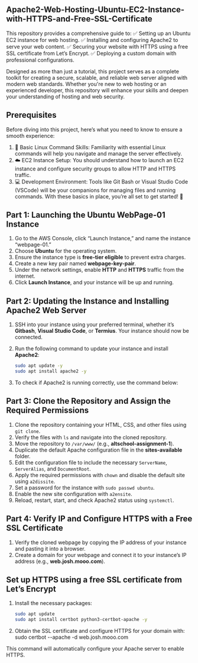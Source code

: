 ## Apache2-Web-Hosting-Ubuntu-EC2-Instance-with-HTTPS-and-Free-SSL-Certificate
This repository provides a comprehensive guide to:
✅ Setting up an Ubuntu EC2 instance for web hosting.
✅ Installing and configuring Apache2 to serve your web content.
✅ Securing your website with HTTPS using a free SSL certificate from Let’s Encrypt.
✅ Deploying a custom domain with professional configurations.

Designed as more than just a tutorial, this project serves as a complete toolkit for creating a secure, scalable, and reliable web server aligned with modern web standards. Whether you're new to web hosting or an experienced developer, this repository will enhance your skills and deepen your understanding of hosting and web security.

## Prerequisites
Before diving into this project, here’s what you need to know to ensure a smooth experience:

1.  🔧 Basic Linux Command Skills: Familiarity with essential Linux commands will help you navigate and manage the server effectively.
2.  ☁️ EC2 Instance Setup: You should understand how to launch an EC2 instance and configure security groups to allow HTTP and HTTPS traffic.
3.  💻 Development Environment: Tools like Git Bash or Visual Studio Code (VSCode) will be your companions for managing files and running commands.
With these basics in place, you’re all set to get started! 🚀

## Part 1: Launching the Ubuntu WebPage-01 Instance

1. Go to the AWS Console, click “Launch Instance,” and name the instance “webpage-01.”
2. Choose **Ubuntu** for the operating system.
3. Ensure the instance type is **free-tier eligible** to prevent extra charges.
4. Create a new key pair named **webpage-key-pair**.
5. Under the network settings, enable **HTTP** and **HTTPS** traffic from the internet.
6. Click **Launch Instance**, and your instance will be up and running.

## Part 2: Updating the Instance and Installing Apache2 Web Server

1. SSH into your instance using your preferred terminal, whether it’s **Gitbash**, **Visual Studio Code**, or **Termius**. Your instance should now be connected.
   
2. Run the following command to update your instance and install **Apache2**:

   ```bash
   sudo apt update -y
   sudo apt install apache2 -y

3. To check if Apache2 is running correctly, use the command below:


## Part 3: Clone the Repository and Assign the Required Permissions
1. Clone the repository containing your HTML, CSS, and other files using `git clone`.
2. Verify the files with `ls` and navigate into the cloned repository.
3. Move the repository to `/var/www/` (e.g., **altschool-assignment-1**).
4. Duplicate the default Apache configuration file in the **sites-available** folder.
5. Edit the configuration file to include the necessary `ServerName`, `ServerAlias`, and `DocumentRoot`.
6. Apply the required permissions with `chown` and disable the default site using `a2dissite`.
7. Set a password for the instance with `sudo passwd ubuntu`.
8. Enable the new site configuration with `a2ensite`.
9. Reload, restart, start, and check Apache2 status using `systemctl`.

## Part 4: Verify IP and Configure HTTPS with a Free SSL Certificate

1. Verify the cloned webpage by copying the IP address of your instance and pasting it into a browser.
2. Create a domain for your webpage and connect it to your instance’s IP address (e.g., **web.josh.mooo.com**).

## Set up HTTPS using a free SSL certificate from Let’s Encrypt

1. Install the necessary packages:

   ```bash
   sudo apt update
   sudo apt install certbot python3-certbot-apache -y
   
2. Obtain the SSL certificate and configure HTTPS for your domain with:
sudo certbot --apache -d web.josh.mooo.com

This command will automatically configure your Apache server to enable HTTPS.

